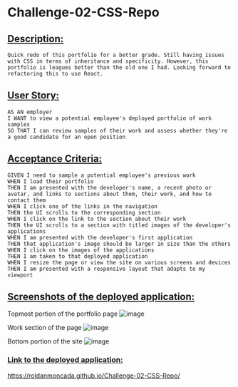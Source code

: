 # Challenge-02-CSS-Repo

## <ins>Description: </ins>
    Quick redo of this portfolio for a better grade. Still having issues with CSS in terms of inheritance and specificity. However, this portfolio is leagues better than the old one I had. Looking forward to refactoring this to use React.

## <ins>User Story: </ins>
```
AS AN employer
I WANT to view a potential employee's deployed portfolio of work samples
SO THAT I can review samples of their work and assess whether they're a good candidate for an open position
```

## <ins>Acceptance Criteria: </ins>
```
GIVEN I need to sample a potential employee's previous work
WHEN I load their portfolio
THEN I am presented with the developer's name, a recent photo or avatar, and links to sections about them, their work, and how to contact them
WHEN I click one of the links in the navigation
THEN the UI scrolls to the corresponding section
WHEN I click on the link to the section about their work
THEN the UI scrolls to a section with titled images of the developer's applications
WHEN I am presented with the developer's first application
THEN that application's image should be larger in size than the others
WHEN I click on the images of the applications
THEN I am taken to that deployed application
WHEN I resize the page or view the site on various screens and devices
THEN I am presented with a responsive layout that adapts to my viewport
```
## <ins>Screenshots of the deployed application:</ins>
Topmost portion of the portfolio page
![image](https://user-images.githubusercontent.com/112277445/216848266-236fe714-47d3-470e-95d1-cc795780b4c0.png)

Work section of the page
![image](https://user-images.githubusercontent.com/112277445/216848314-3341e02f-c15c-44aa-ae2f-f2e8f3590788.png)

Bottom portion of the site
![image](https://user-images.githubusercontent.com/112277445/216848354-d1badaaa-c82b-4f82-887d-a95e4864c8f5.png)

### <ins>**Link to the deployed application:**</ins>
https://roldanmoncada.github.io/Challenge-02-CSS-Repo/
